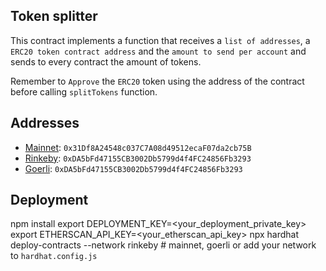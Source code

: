 Token splitter
-------------
This contract implements a function that receives a `list of addresses`, a `ERC20 token contract address` and the `amount to send per account`
and sends to every contract the amount of tokens.

Remember to `Approve` the `ERC20` token using the address of the contract before calling `splitTokens` function.

Addresses
-------------
- [Mainnet](https://etherscan.io/address/0x31Df8A24548c037C7A08d49512ecaF07da2cb75B): `0x31Df8A24548c037C7A08d49512ecaF07da2cb75B` 
- [Rinkeby](https://rinkeby.etherscan.io/address/0xDA5bFd47155CB3002Db5799d4f4FC24856Fb3293): `0xDA5bFd47155CB3002Db5799d4f4FC24856Fb3293`
- [Goerli](https://goerli.etherscan.io/address/0xDA5bFd47155CB3002Db5799d4f4FC24856Fb3293): `0xDA5bFd47155CB3002Db5799d4f4FC24856Fb3293`

Deployment
----------
npm install
export DEPLOYMENT_KEY=<your_deployment_private_key>
export ETHERSCAN_API_KEY=<your_etherscan_api_key>
npx hardhat deploy-contracts --network rinkeby  # mainnet, goerli or add your network to `hardhat.config.js`
